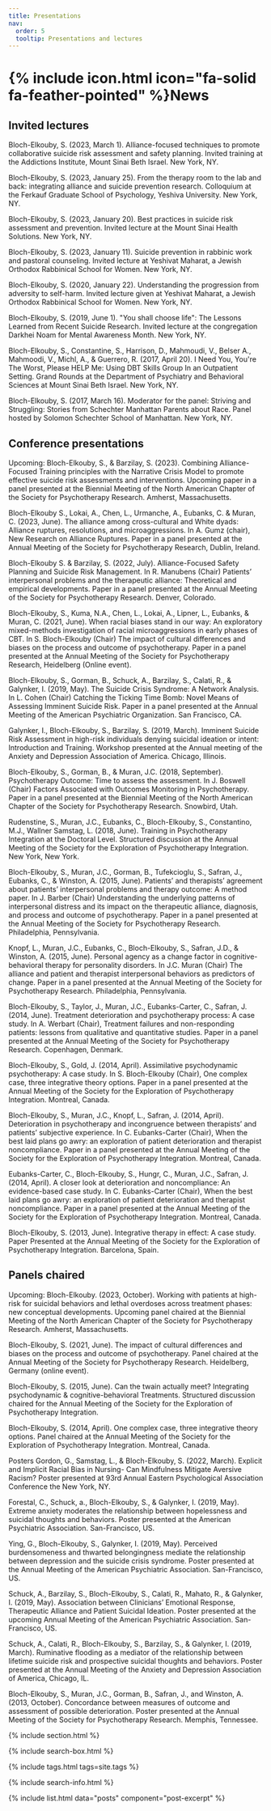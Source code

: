 ```yaml
---
title: Presentations
nav:
  order: 5
  tooltip: Presentations and lectures
---
```


# {% include icon.html icon="fa-solid fa-feather-pointed" %}News


## Invited lectures

Bloch-Elkouby, S. (2023, March 1). Alliance-focused techniques to promote collaborative suicide risk assessment and safety planning. Invited training at the Addictions Institute, Mount Sinai Beth Israel. New York, NY.

Bloch-Elkouby, S. (2023, January 25). From the therapy room to the lab and back: integrating alliance and suicide prevention research. Colloquium at the Ferkauf Graduate School of Psychology, Yeshiva University. New York, NY.

Bloch-Elkouby, S. (2023, January 20). Best practices in suicide risk assessment and prevention. Invited lecture at the Mount Sinai Health Solutions. New York, NY.

Bloch-Elkouby, S. (2023, January 11). Suicide prevention in rabbinic work and pastoral counseling. Invited lecture at Yeshivat Maharat, a Jewish Orthodox Rabbinical School for Women. New York, NY.

Bloch-Elkouby, S. (2020, January 22). Understanding the progression from adversity to self-harm. Invited lecture given at Yeshivat Maharat, a Jewish Orthodox Rabbinical School for Women. New York, NY.

Bloch-Elkouby, S. (2019, June 1). "You shall choose life": The Lessons Learned from Recent Suicide Research. Invited lecture at the congregation Darkhei Noam for Mental Awareness Month. New York, NY.

Bloch-Elkouby, S., Constantine, S., Harrison, D., Mahmoudi, V., Belser A., Mahmoodi, V., Michl, A., & Guerrero, R. (2017, April 20). I Need You, You're The Worst, Please HELP Me: Using DBT Skills Group In an Outpatient Setting. Grand Rounds at the Department of Psychiatry and Behavioral Sciences at Mount Sinai Beth Israel. New York, NY.
 
Bloch-Elkouby, S. (2017, March 16). Moderator for the panel: Striving and Struggling: Stories from Schechter Manhattan Parents about Race. Panel hosted by Solomon Schechter School of Manhattan. New York, NY.



## Conference presentations
Upcoming: Bloch-Elkouby, S., & Barzilay, S. (2023). Combining Alliance-Focused Training principles with the Narrative Crisis Model to promote effective suicide risk assessments and interventions. Upcoming paper in a panel presented at the Biennial Meeting of the North American Chapter of the Society for Psychotherapy Research. Amherst, Massachusetts. 

Bloch-Elkouby S., Lokai, A., Chen, L., Urmanche, A., Eubanks, C. & Muran, C. (2023, June). The alliance among cross-cultural and White dyads: Alliance ruptures, resolutions, and microaggressions. In A. Gumz (chair), New Research on Alliance Ruptures. Paper in a panel presented at the Annual Meeting of the Society for Psychotherapy Research, Dublin, Ireland. 

Bloch-Elkouby S. & Barzilay, S. (2022, July). Alliance-Focused Safety Planning and Suicide Risk Management. In R. Manubens (Chair) Patients’ interpersonal problems and the therapeutic alliance: Theoretical and empirical developments. Paper in a panel presented at the Annual Meeting of the Society for Psychotherapy Research. Denver, Colorado. 

Bloch-Elkouby, S., Kuma, N.A., Chen, L., Lokai, A., Lipner, L., Eubanks, & Muran, C. (2021, June). When racial biases stand in our way: An exploratory mixed-methods investigation of racial microaggressions in early phases of CBT. In S. Bloch-Elkouby (Chair) The impact of cultural differences and biases on the process and outcome of psychotherapy. Paper in a panel presented at the Annual Meeting of the Society for Psychotherapy Research, Heidelberg (Online event).

Bloch-Elkouby, S., Gorman, B., Schuck, A., Barzilay, S., Calati, R., & Galynker, I. (2019, May). The Suicide Crisis Syndrome: A Network Analysis. In L. Cohen (Chair) Catching the Ticking Time Bomb: Novel Means of Assessing Imminent Suicide Risk. Paper in a panel presented at the Annual Meeting of the American Psychiatric Organization. San Francisco, CA.

Galynker, I., Bloch-Elkouby, S., Barzilay, S. (2019, March). Imminent Suicide Risk Assessment in high-risk individuals denying suicidal ideation or intent: Introduction and Training. Workshop presented at the Annual meeting of the Anxiety and Depression Association of America. Chicago, Illinois. 

Bloch-Elkouby, S., Gorman, B., & Muran, J.C. (2018, September). Psychotherapy Outcome: Time to assess the assessment. In J. Boswell (Chair) Factors Associated with Outcomes Monitoring in Psychotherapy. Paper in a panel presented at the Biennial Meeting of the North American Chapter of the Society for Psychotherapy Research. Snowbird, Utah.

Rudenstine, S., Muran, J.C., Eubanks, C., Bloch-Elkouby, S., Constantino, M.J., Wallner Samstag, L. (2018, June). Training in Psychotherapy Integration at the Doctoral Level. Structured discussion at the Annual Meeting of the Society for the Exploration of Psychotherapy Integration. New York, New York. 

Bloch-Elkouby, S., Muran, J.C., Gorman, B., Tufekcioglu, S., Safran, J., Eubanks, C., & Winston, A. (2015, June). Patients’ and therapists’ agreement about patients’ interpersonal problems and therapy outcome: A method paper. In J. Barber (Chair) Understanding the underlying patterns of interpersonal distress and its impact on the therapeutic alliance, diagnosis, and process and outcome of psychotherapy. Paper in a panel presented at the Annual Meeting of the Society for Psychotherapy Research. Philadelphia, Pennsylvania.

Knopf, L., Muran, J.C., Eubanks, C., Bloch-Elkouby, S., Safran, J.D., & Winston, A. (2015, June). Personal agency as a change factor in cognitive-behavioral therapy for personality disorders. In J.C. Muran (Chair) The alliance and patient and therapist interpersonal behaviors as predictors of change. Paper in a panel presented at the Annual Meeting of the Society for Psychotherapy Research. Philadelphia, Pennsylvania.

Bloch-Elkouby, S., Taylor, J., Muran, J.C., Eubanks-Carter, C., Safran, J. (2014, June). Treatment deterioration and psychotherapy process: A case study. In A. Werbart (Chair), Treatment failures and non-responding patients: lessons from qualitative and quantitative studies. Paper in a panel presented at the Annual Meeting of the Society for Psychotherapy Research. Copenhagen, Denmark.

Bloch-Elkouby, S., Gold, J. (2014, April). Assimilative psychodynamic psychotherapy: A case study. In S. Bloch-Elkouby (Chair), One complex case, three integrative theory options. Paper in a panel presented at the Annual Meeting of the Society for the Exploration of Psychotherapy Integration. Montreal, Canada.

Bloch-Elkouby, S., Muran, J.C., Knopf, L., Safran, J. (2014, April). Deterioration in psychotherapy and incongruence between therapists’ and patients’ subjective experience. In C. Eubanks-Carter (Chair), When the best laid plans go awry: an exploration of patient deterioration and therapist noncompliance. Paper in a panel presented at the Annual Meeting of the Society for the Exploration of Psychotherapy Integration. Montreal, Canada.

Eubanks-Carter, C., Bloch-Elkouby, S., Hungr, C., Muran, J.C., Safran, J. (2014, April). A closer look at deterioration and noncompliance: An evidence-based case study. In C. Eubanks-Carter (Chair), When the best laid plans go awry: an exploration of patient deterioration and therapist noncompliance. Paper in a panel presented at the Annual Meeting of the Society for the Exploration of Psychotherapy Integration. Montreal, Canada.

Bloch-Elkouby, S. (2013, June). Integrative therapy in effect: A case study. Paper Presented at the Annual Meeting of the Society for the Exploration of Psychotherapy Integration. Barcelona, Spain.

## Panels chaired
Upcoming: Bloch-Elkouby. (2023, October). Working with patients at high-risk for suicidal behaviors and lethal overdoses across treatment phases: new conceptual developments. Upcoming panel chaired at the Biennial Meeting of the North American Chapter of the Society for Psychotherapy Research. Amherst, Massachusetts. 

Bloch-Elkouby, S. (2021, June). The impact of cultural differences and biases on the process and outcome of psychotherapy. Panel chaired at the Annual Meeting of the Society for Psychotherapy Research. Heidelberg, Germany (online event).

Bloch-Elkouby, S. (2015, June). Can the twain actually meet? Integrating psychodynamic & cognitive-behavioral Treatments. Structured discussion chaired for the Annual Meeting of the Society for the Exploration of Psychotherapy Integration. 

Bloch-Elkouby, S. (2014, April). One complex case, three integrative theory options. Panel chaired at the Annual Meeting of the Society for the Exploration of Psychotherapy Integration. Montreal, Canada.

Posters
Gordon, G., Samstag, L., & Bloch-Elkouby, S. (2022, March). Explicit and Implicit Racial Bias in Nursing- Can Mindfulness Mitigate Aversive Racism? Poster presented at 93rd Annual Eastern Psychological Association Conference the New York, NY.

Forestal, C., Schuck, a., Bloch-Elkouby, S., & Galynker, I. (2019, May). Extreme anxiety moderates the relationship between hopelessness and suicidal thoughts and behaviors. Poster presented at the American Psychiatric Association. San-Francisco, US.

Ying, G., Bloch-Elkouby, S., Galynker, I. (2019, May). Perceived burdensomeness and thwarted belongingness mediate the relationship between depression and the suicide crisis syndrome. Poster presented at the Annual Meeting of the American Psychiatric Association. San-Francisco, US.

Schuck, A., Barzilay, S., Bloch-Elkouby, S., Calati, R., Mahato, R., & Galynker, I. (2019, May). Association between Clinicians’ Emotional Response, Therapeutic Alliance and Patient Suicidal Ideation. Poster presented at the upcoming Annual Meeting of the American Psychiatric Association. San-Francisco, US.

Schuck, A., Calati, R., Bloch-Elkouby, S., Barzilay, S., & Galynker, I. (2019, March). Ruminative flooding as a mediator of the relationship between lifetime suicide risk and prospective suicidal thoughts and behaviors. Poster presented at the Annual Meeting of the Anxiety and Depression Association of America, Chicago, IL. 

Bloch-Elkouby, S., Muran, J.C., Gorman, B., Safran, J., and Winston, A. (2013, October). Concordance between measures of outcome and assessment of possible deterioration. Poster presented at the Annual Meeting of the Society for Psychotherapy Research. Memphis, Tennessee.


{% include section.html %}

{% include search-box.html %}

{% include tags.html tags=site.tags %}

{% include search-info.html %}

{% include list.html data="posts" component="post-excerpt" %}
